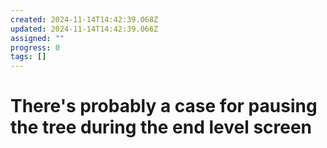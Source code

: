 ```yaml
---
created: 2024-11-14T14:42:39.068Z
updated: 2024-11-14T14:42:39.066Z
assigned: ""
progress: 0
tags: []
---
```


# There's probably a case for pausing the tree during the end level screen
